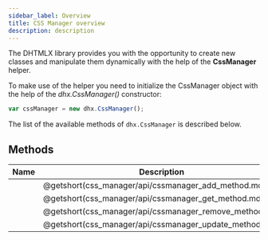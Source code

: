 ```yaml
---
sidebar_label: Overview
title: CSS Manager overview
description: description
---  
```


The DHTMLX library provides you with the opportunity to create new classes and manipulate them dynamically with the help of the **CssManager** helper.

To make use of the helper you need to initialize the CssManager object with the help of the *dhx.CssManager()* constructor:

~~~js
var cssManager = new dhx.CssManager();
~~~

The list of the available methods of `dhx.CssManager` is described below.

## Methods

| Name                                            | Description                                            |
| ----------------------------------------------- | ------------------------------------------------------ |
| [](css_manager/api/cssmanager_add_method.md)    | @getshort(css_manager/api/cssmanager_add_method.md)    |
| [](css_manager/api/cssmanager_get_method.md)    | @getshort(css_manager/api/cssmanager_get_method.md)    |
| [](css_manager/api/cssmanager_remove_method.md) | @getshort(css_manager/api/cssmanager_remove_method.md) |
| [](css_manager/api/cssmanager_update_method.md) | @getshort(css_manager/api/cssmanager_update_method.md) |


